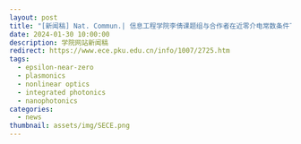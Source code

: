 ```yaml
---
layout: post
title: "[新闻稿] Nat. Commun.| 信息工程学院李倩课题组与合作者在近零介电常数条件下热光效应增强方面取得研究突破"
date: 2024-01-30 10:00:00
description: 学院网站新闻稿
redirect: https://www.ece.pku.edu.cn/info/1007/2725.htm
tags:
  - epsilon-near-zero
  - plasmonics
  - nonlinear optics
  - integrated photonics
  - nanophotonics
categories:
  - news
thumbnail: assets/img/SECE.png
---
```

